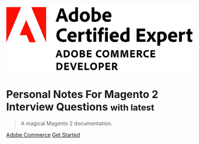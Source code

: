 ![logo](_media/Adobe_Certified_Expert_Adobe_Commerce_Developer_Badge.png)

# Personal Notes For Magento 2 Interview Questions  <small>with latest</small>

> A magical Magento 2 documentation.


[Adobe Commerce](https://developer.adobe.com/commerce/php/development/)
[Get Started](/composer)
